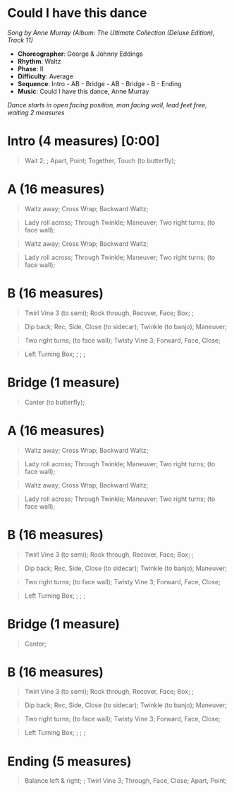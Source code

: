 # Could I have this dance
*Song by Anne Murray (Album: The Ultimate Collection (Deluxe Edition), Track 11)*

* **Choreographer**: George & Johnny Eddings
* **Rhythm**: Waltz
* **Phase**: II
* **Difficulty**: Average
* **Sequence**: Intro - AB - Bridge - AB - Bridge - B - Ending
* **Music**: Could I have this dance, Anne Murray

*Dance starts in open facing position, man facing wall, lead feet free, waiting 2 measures*

# Intro (4 measures) [0:00]

> Wait 2; ; Apart, Point; Together, Touch (to butterfly);

# A (16 measures)

> Waltz away; Cross Wrap; Backward Waltz;

> Lady roll across; Through Twinkle; Maneuver; Two right turns; (to face wall);

> Waltz away; Cross Wrap; Backward Waltz;

> Lady roll across; Through Twinkle; Maneuver; Two right turns; (to face wall);

# B (16 measures)

> Twirl Vine 3 (to semi); Rock through, Recover, Face; Box; ;

> Dip back; Rec, Side, Close (to sidecar); Twinkle (to banjo); Maneuver;

> Two right turns; (to face wall); Twisty Vine 3; Forward, Face, Close;

> Left Turning Box; ; ; ;

# Bridge (1 measure)

> Canter (to butterfly);

# A (16 measures)

> Waltz away; Cross Wrap; Backward Waltz;

> Lady roll across; Through Twinkle; Maneuver; Two right turns; (to face wall);

> Waltz away; Cross Wrap; Backward Waltz;

> Lady roll across; Through Twinkle; Maneuver; Two right turns; (to face wall);

# B (16 measures)

> Twirl Vine 3 (to semi); Rock through, Recover, Face; Box; ;

> Dip back; Rec, Side, Close (to sidecar); Twinkle (to banjo); Maneuver;

> Two right turns; (to face wall); Twisty Vine 3; Forward, Face, Close;

> Left Turning Box; ; ; ;

# Bridge (1 measure)

> Canter;

# B (16 measures)

> Twirl Vine 3 (to semi); Rock through, Recover, Face; Box; ;

> Dip back; Rec, Side, Close (to sidecar); Twinkle (to banjo); Maneuver;

> Two right turns; (to face wall); Twisty Vine 3; Forward, Face, Close;

> Left Turning Box; ; ; ;

# Ending (5 measures)

> Balance left & right; ; Twirl Vine 3; Through, Face, Close; Apart, Point;

<meta name="x:audio-file" content="a/Anne Murray/Anne Murray - Could I Have This Dance (Remastered 1994).mp3">